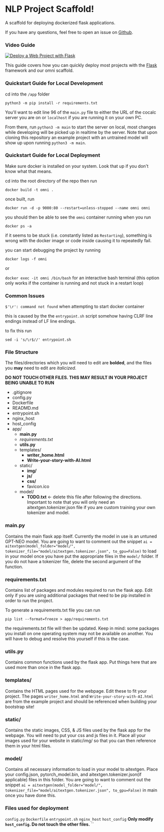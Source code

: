 # NLP Project Scaffold!
A scaffold for deploying dockerized flask applications.

If you have any questions, feel free to open an issue on [Github](https://github.com/organization-x/omni/issues).

### Video Guide
[![Deploy a Web Project with Flask](https://img.youtube.com/vi/JUb-PpejA7w/0.jpg)](https://youtu.be/JUb-PpejA7w "Deploy a Web Project with Flask")

This guide covers how you can quickly deploy most projects with the [Flask](https://flask.palletsprojects.com/) framework and our omni scaffold.

### Quickstart Guide for Local Development

cd into the `/app` folder

`python3 -m pip install -r requirements.txt`

You'll want to edit line 96 of the `main.py` file to either the URL of the cocalc server you are on or `localhost` if you are running it on your own PC.

From there, run `python3 -m main` to start the server on local, most changes while developing will be picked up in realtime by the server. Note that upon cloning this repository an example project with an untrained model will show up upon running `python3 -m main`.


### Quickstart Guide for Local Deployment

Make sure docker is installed on your system. Look that up if you don't know what that means.

cd into the root directory of the repo then run 

`docker build -t omni .`

once built, run

`docker run -d -p 9000:80 --restart=unless-stopped --name omni omni`

you should then be able to see the `omni` container running when you run 

`docker ps -a`

if it seems to be stuck (i.e. constantly listed as `Restarting`), something is wrong with the docker image or code inside causing it to repeatedly fail.

you can start debugging the project by running 

`docker logs -f omni` 

or

`docker exec -it omni /bin/bash` for an interactive bash terminal (this option only works if the container is running and not stuck in a restart loop)

### Common Issues

`$'\r': command not found` when attempting to start docker container

this is caused by the the `entrypoint.sh` script somehow having CLRF line endings instead of LF line endings.

to fix this run

`sed -i 's/\r$//' entrypoint.sh`

### File Structure
The files/directories which you will need to edit are **bolded**, and the files you **may** need to edit are *italicized*.

**DO NOT TOUCH OTHER FILES. THIS MAY RESULT IN YOUR PROJECT BEING UNABLE TO RUN**

- .gitignore
- config.py
- Dockerfile
- READMD.md
- entrypoint.sh
- nginx_host
- host_config
- app/
     - **main.py**
     - *requirements.txt*
     - **utils.py**
     - templates/
          - **writer_home.html**
          - **Write-your-story-with-AI.html**
     - static/
          - **img/** 
          - **js/**
          - **css/**
          - favicon.ico  
     - model/
          - **TODO.txt** <- delete this file after following the directions. Important to note that you will only need an aitextgen.tokenizer.json file if you are custom training your own tokenizer and model.

### main.py ###
Contains the main flask app itself. Currently the model in use is an untuned GPT-NEO model. You are going to want to comment out the snippet `ai = aitextgen(model_folder="model/", tokenizer_file="model/aitextgen.tokenizer.json", to_gpu=False)` to load in your model once you have put the appropriate files in the `model/` folder. If you do not have a tokenizer file, delete the second argument of the function. 

### requirements.txt ###
Contains list of packages and modules required to run the flask app. Edit only if you are using additional packages that need to be pip installed in order to run the project.

To generate a requirements.txt file you can run

`pip list --format=freeze > app/requirements.txt`

the requirements.txt file will then be updated. Keep in mind: some packages you install on one operating system may not be available on another. You will have to debug and resolve this yourself if this is the case.

### utils.py ###
Contains common functions used by the flask app. Put things here that are used more than once in the flask app.

### templates/ ###
Contains the HTML pages used for the webpage. Edit these to fit your project. The pages `writer_home.html` and `Write-your-story-with-AI.html` are from the example project and should be referenced when building your bootstrap site!

### static/ ###
Contains the static images, CSS, & JS files used by the flask app for the webpage. You will need to put your css and js files in it. Place all your images used for your website in static/img/ so that you can then reference them in your html files.

### model/ ###
Contains all necessary information to load in your model to aitextgen. Place your config.json, pytorch_model.bin, and aitextgen.tokenizer.json(if applicable) files in this folder. You are going to want to comment out the snippet `ai = aitextgen(model_folder="model/", tokenizer_file="model/aitextgen.tokenizer.json", to_gpu=False)` in main once you have done this.

### Files used for deployment ###
`config.py`
`Dockerfile`
`entrypoint.sh`
`nginx_host`
`host_config`
**Only modify `host_config`. Do not touch the other files.**
``